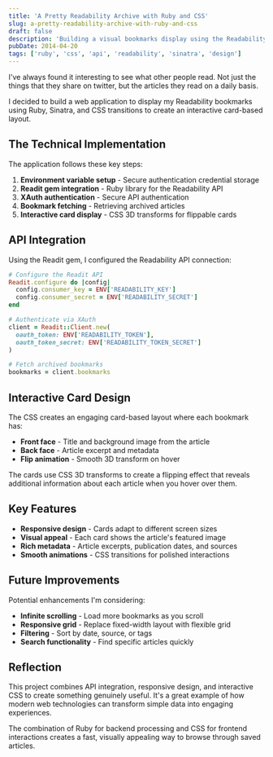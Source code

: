 ```yaml
---
title: 'A Pretty Readability Archive with Ruby and CSS'
slug: a-pretty-readability-archive-with-ruby-and-css
draft: false
description: 'Building a visual bookmarks display using the Readability API, Ruby, and CSS 3D transforms'
pubDate: 2014-04-20
tags: ['ruby', 'css', 'api', 'readability', 'sinatra', 'design']
---
```


I've always found it interesting to see what other people read. Not just the things that they share on twitter, but the articles they read on a daily basis.

I decided to build a web application to display my Readability bookmarks using Ruby, Sinatra, and CSS transitions to create an interactive card-based layout.

## The Technical Implementation

The application follows these key steps:

1. **Environment variable setup** - Secure authentication credential storage
2. **Readit gem integration** - Ruby library for the Readability API
3. **XAuth authentication** - Secure API authentication
4. **Bookmark fetching** - Retrieving archived articles
5. **Interactive card display** - CSS 3D transforms for flippable cards

## API Integration

Using the Readit gem, I configured the Readability API connection:

```ruby
# Configure the Readit API
Readit.configure do |config|
  config.consumer_key = ENV['READABILITY_KEY']
  config.consumer_secret = ENV['READABILITY_SECRET']
end

# Authenticate via XAuth
client = Readit::Client.new(
  oauth_token: ENV['READABILITY_TOKEN'],
  oauth_token_secret: ENV['READABILITY_TOKEN_SECRET']
)

# Fetch archived bookmarks
bookmarks = client.bookmarks
```

## Interactive Card Design

The CSS creates an engaging card-based layout where each bookmark has:

- **Front face** - Title and background image from the article
- **Back face** - Article excerpt and metadata
- **Flip animation** - Smooth 3D transform on hover

The cards use CSS 3D transforms to create a flipping effect that reveals additional information about each article when you hover over them.

## Key Features

- **Responsive design** - Cards adapt to different screen sizes
- **Visual appeal** - Each card shows the article's featured image
- **Rich metadata** - Article excerpts, publication dates, and sources
- **Smooth animations** - CSS transitions for polished interactions

## Future Improvements

Potential enhancements I'm considering:

- **Infinite scrolling** - Load more bookmarks as you scroll
- **Responsive grid** - Replace fixed-width layout with flexible grid
- **Filtering** - Sort by date, source, or tags
- **Search functionality** - Find specific articles quickly

## Reflection

This project combines API integration, responsive design, and interactive CSS to create something genuinely useful. It's a great example of how modern web technologies can transform simple data into engaging experiences.

The combination of Ruby for backend processing and CSS for frontend interactions creates a fast, visually appealing way to browse through saved articles.
